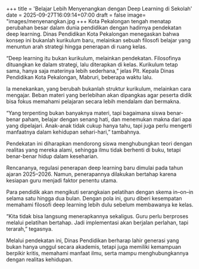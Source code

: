 +++
title = 'Belajar Lebih Menyenangkan dengan Deep Learning di Sekolah'
date = 2025-09-27T16:09:14+07:00
draft = false
image= "images/menyenangkan.jpg
+++
Kota Pekalongan tengah menatap perubahan besar dalam dunia pendidikan dengan hadirnya pendekatan deep learning. Dinas Pendidikan Kota Pekalongan menegaskan bahwa konsep ini bukanlah kurikulum baru, melainkan sebuah filosofi belajar yang menuntun arah strategi hingga penerapan di ruang kelas.

“Deep learning itu bukan kurikulum, melainkan pendekatan. Filosofinya dituangkan ke dalam strategi, lalu diterapkan di kelas. Kurikulum tetap sama, hanya saja materinya lebih sederhana,” jelas Plt. Kepala Dinas Pendidikan Kota Pekalongan, Mabruri, beberapa waktu lalu.

Ia menekankan, yang berubah bukanlah struktur kurikulum, melainkan cara mengajar. Beban materi yang berlebihan akan dipangkas agar peserta didik bisa fokus memahami pelajaran secara lebih mendalam dan bermakna.

“Yang terpenting bukan banyaknya materi, tapi bagaimana siswa benar-benar paham, belajar dengan senang hati, dan menemukan makna dari apa yang dipelajari. Anak-anak tidak cukup hanya tahu, tapi juga perlu mengerti manfaatnya dalam kehidupan sehari-hari,” tambahnya.

Pendekatan ini diharapkan mendorong siswa menghubungkan teori dengan realitas yang mereka alami, sehingga ilmu tidak berhenti di buku, tetapi benar-benar hidup dalam keseharian.

Rencananya, regulasi penerapan deep learning baru dimulai pada tahun ajaran 2025–2026. Namun, penerapannya dilakukan bertahap karena kesiapan guru menjadi faktor penentu utama.

Para pendidik akan mengikuti serangkaian pelatihan dengan skema in–on–in selama satu hingga dua bulan. Dengan pola ini, guru diberi kesempatan memahami filosofi deep learning lebih dulu sebelum membawanya ke kelas.

“Kita tidak bisa langsung menerapkannya sekaligus. Guru perlu berproses melalui pelatihan bertahap. Jadi implementasi akan berjalan perlahan, tapi terarah,” tegasnya.

Melalui pendekatan ini, Dinas Pendidikan berharap lahir generasi yang bukan hanya unggul secara akademis, tetapi juga memiliki kemampuan berpikir kritis, memahami manfaat ilmu, serta mampu menghubungkannya dengan realitas kehidupan.